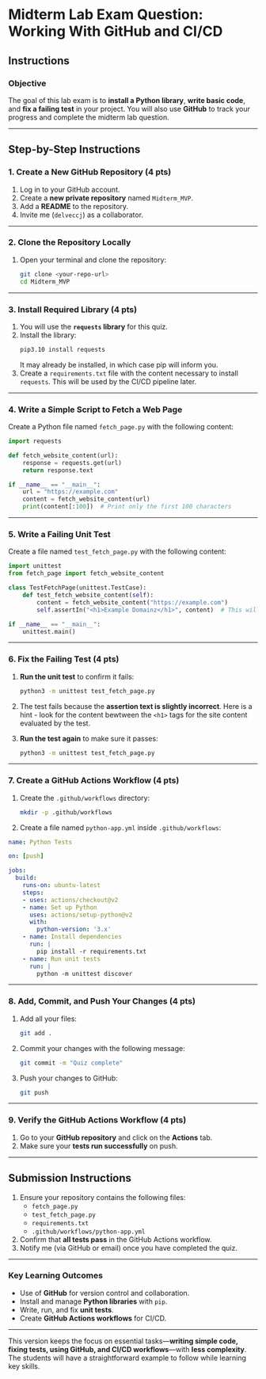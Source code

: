 # **Midterm Lab Exam Question: Working With GitHub and CI/CD**

## **Instructions**

### **Objective**  
The goal of this lab exam is to **install a Python library**, **write basic code**, and **fix a failing test** in your project. You will also use **GitHub** to track your progress and complete the midterm lab question.

---

## **Step-by-Step Instructions**

### **1. Create a New GitHub Repository** (4 pts)

1. Log in to your GitHub account.
2. Create a **new private repository** named `Midterm_MVP`.
3. Add a **README** to the repository.
4. Invite me (`delveccj`) as a collaborator.

---

### **2. Clone the Repository Locally**

1. Open your terminal and clone the repository:
   ```bash
   git clone <your-repo-url>
   cd Midterm_MVP
   ```

---

### **3. Install Required Library** (4 pts)

1. You will use the **`requests` library** for this quiz.
2. Install the library:
   ```bash
   pip3.10 install requests
   ```
   It may already be installed, in which case pip will inform you.
3. Create a `requirements.txt` file with the content necessary to install ```requests```.  This will be used by the CI/CD pipeline later.

---

### **4. Write a Simple Script to Fetch a Web Page**

Create a Python file named `fetch_page.py` with the following content:

```python
import requests

def fetch_website_content(url):
    response = requests.get(url)
    return response.text

if __name__ == "__main__":
    url = "https://example.com"
    content = fetch_website_content(url)
    print(content[:100])  # Print only the first 100 characters
```

---

### **5. Write a Failing Unit Test**

Create a file named `test_fetch_page.py` with the following content:

```python
import unittest
from fetch_page import fetch_website_content

class TestFetchPage(unittest.TestCase):
    def test_fetch_website_content(self):
        content = fetch_website_content("https://example.com")
        self.assertIn("<h1>Example Domainz</h1>", content)  # This will fail initially

if __name__ == "__main__":
    unittest.main()
```

---

### **6. Fix the Failing Test** (4 pts)

1. **Run the unit test** to confirm it fails:
   ```bash
   python3 -m unittest test_fetch_page.py
   ```
2. The test fails because the **assertion text is slightly incorrect**. Here is a hint - look for the content bewtween the ```<h1>``` tags for the site content evaluated by the test.

3. **Run the test again** to make sure it passes: 
   ```bash
   python3 -m unittest test_fetch_page.py
   ```

---

### **7. Create a GitHub Actions Workflow** (4 pts)

1. Create the `.github/workflows` directory:
   ```bash
   mkdir -p .github/workflows
   ```

2. Create a file named `python-app.yml` inside `.github/workflows`:

```yaml
name: Python Tests

on: [push]

jobs:
  build:
    runs-on: ubuntu-latest
    steps:
    - uses: actions/checkout@v2
    - name: Set up Python
      uses: actions/setup-python@v2
      with:
        python-version: '3.x'
    - name: Install dependencies
      run: |
        pip install -r requirements.txt
    - name: Run unit tests
      run: |
        python -m unittest discover
```

---

### **8. Add, Commit, and Push Your Changes** (4 pts)

1. Add all your files:
   ```bash
   git add .
   ```

2. Commit your changes with the following message:
   ```bash
   git commit -m "Quiz complete"
   ```

3. Push your changes to GitHub:
   ```bash
   git push
   ```

---

### **9. Verify the GitHub Actions Workflow** (4 pts)

1. Go to your **GitHub repository** and click on the **Actions** tab.
2. Make sure your **tests run successfully** on push.

---

## **Submission Instructions**

1. Ensure your repository contains the following files:
   - `fetch_page.py`
   - `test_fetch_page.py`
   - `requirements.txt`
   - `.github/workflows/python-app.yml`
2. Confirm that **all tests pass** in the GitHub Actions workflow.
3. Notify me (via GitHub or email) once you have completed the quiz.

---

### **Key Learning Outcomes**
- Use of **GitHub** for version control and collaboration.
- Install and manage **Python libraries** with `pip`.
- Write, run, and fix **unit tests**.
- Create **GitHub Actions workflows** for CI/CD.

---

This version keeps the focus on essential tasks—**writing simple code, fixing tests, using GitHub, and CI/CD workflows**—with **less complexity**. The students will have a straightforward example to follow while learning key skills.

